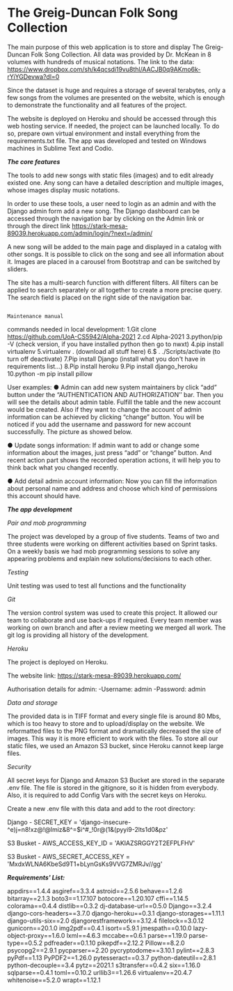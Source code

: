 # The Greig-Duncan Folk Song Collection

The main purpose of this web application is to store and display The Greig-Duncan Folk Song Collection. All data was provided by Dr. McKean in 8 volumes with hundreds of musical notations. The link to the data: https://www.dropbox.com/sh/k4qcsdi19vu8thl/AACJB0q9AKmo6k-rYiYGDevwa?dl=0 

Since the dataset is huge and requires a storage of several terabytes, only a few songs from the volumes are presented on the website, which is enough to demonstrate the functionality and all features of the project.

The website is deployed on Heroku and should be accessed through this web hosting service. If needed, the project can be launched locally. To do so, prepare own virtual environment and install everything from the requirements.txt file. The app was developed and tested on Windows machines in Sublime Text and Codio.

**_The core features_**

The tools to add new songs with static files (images) and to edit already existed one. Any song can have a detailed description and multiple images, whose images display music notations.

In order to use these tools, a user need to login as an admin and with the Django admin form add a new song. The Django dashboard can be accessed through the navigation bar by clicking on the Admin link or through the direct link https://stark-mesa-89039.herokuapp.com/admin/login/?next=/admin/

A new song will be added to the main page and displayed in a catalog with other songs. It is possible to click on the song and see all information about it. Images are placed in a carousel from Bootstrap and can be switched by sliders.

The site has a multi-search function with different filters. All filters can be applied to search separately or all together to create a more precise query. The search field is placed on the right side of the navigation bar.

                                                                  Maintenance manual

commands needed in local development:
1.Git clone https://github.com/UoA-CS5942/Alpha-2021
2.cd Alpha-2021
3.python/pip -V (check version, if you have installed python then go to nwxt)
4.pip install virtualenv
5.virtualenv .  (download all stuff here)
6.$ . ./Scripts/activate  (to turn off deactivate)
7.Pip install Django   (install what you don't have in requirements list...)
8.Pip install heroku
9.Pip install django_heroku
10.python -m pip install pillow

User examples:
● Admin can add new system maintainers by click “add” button under the “AUTHENTICATION AND AUTHORIZATION’’ bar. Then you will see the details about admin table. Fulfill the table and the new account would be created. 
Also if they want to change the account of admin information can be achieved by clicking “change” button. You will be noticed if you add  the username and password for new account successfully. The picture as showed below.

● Update songs information: If admin want to add or change some information about the images, just press “add” or “change” button. And recent action part shows the recorded operation actions, it will help you to think back what you changed recently.

● Add detail admin account information: Now you can fill the information about personal name and address and choose which kind of permissions this account should have.


**_The app development_**

*Pair and mob programming*

The project was developed by a group of five students. Teams of two and three students were working on different activities based on Sprint tasks. On a weekly basis we had mob programming sessions to solve any appearing problems and explain new solutions/decisions to each other.

*Testing*

Unit testing was used to test all functions and the functionality

*Git*  

The version control system was used to create this project. It allowed our team to collaborate and use back-ups if required. Every team member was working on own branch and after a review meeting we merged all work. The git log is providing all history of the development.

*Heroku* 

The project is deployed on Heroku.

The website link: https://stark-mesa-89039.herokuapp.com/

Authorisation details for admin:
-Username: admin
-Password: admin

*Data and storage*

The provided data is in TIFF format and every single file is around 80 Mbs, which is too heavy to store and to upload/display on the website. We reformatted files to the PNG format and dramatically decreased the size of images. This way it is more efficient to work with the files. To store all our static files, we used an Amazon S3 bucket, since Heroku cannot keep large files.

*Security*

All secret keys for Django and Amazon S3 Bucket are stored in the separate .env file. The file is stored in the gitignore, so it is hidden from everybody. Also, it is required to add Config Vars with the secret keys on Heroku.

Create a new .env file with this data and add to the root directory:

Django - SECRET_KEY = 'django-insecure-^e)j=n8!xz@!@lmiz&8^=$i^#_!0r@(1&(pyyi9-2lts1d0&pz'

S3 Busket - AWS_ACCESS_KEY_ID = 'AKIAZSRGGY2T2EFPLFHV'

S3 Busket - AWS_SECRET_ACCESS_KEY = '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'


**_Requirements' List:_**

appdirs==1.4.4
asgiref==3.3.4
astroid==2.5.6
behave==1.2.6
bitarray==2.1.3
boto3==1.17.107
botocore==1.20.107
cffi==1.14.5
colorama==0.4.4
distlib==0.3.2
dj-database-url==0.5.0
Django==3.2.4
django-cors-headers==3.7.0
django-heroku==0.3.1
django-storages==1.11.1
django-utils-six==2.0
djangorestframework==3.12.4
filelock==3.0.12
gunicorn==20.1.0
img2pdf==0.4.1
isort==5.9.1
jmespath==0.10.0
lazy-object-proxy==1.6.0
lxml==4.6.3
mccabe==0.6.1
parse==1.19.0
parse-type==0.5.2
pdfreader==0.1.10
pikepdf==2.12.2
Pillow==8.2.0
psycopg2==2.9.1
pycparser==2.20
pycryptodome==3.10.1
pylint==2.8.3
pyPdf==1.13
PyPDF2==1.26.0
pytesseract==0.3.7
python-dateutil==2.8.1
python-decouple==3.4
pytz==2021.1
s3transfer==0.4.2
six==1.16.0
sqlparse==0.4.1
toml==0.10.2
urllib3==1.26.6
virtualenv==20.4.7
whitenoise==5.2.0
wrapt==1.12.1
